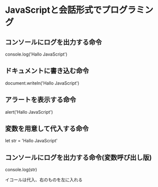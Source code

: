 # JavaScriptと会話形式でプログラミング

## コンソールにログを出力する命令

console.log('Hallo JavaScript')

## ドキュメントに書き込む命令

document.writeln('Hallo JavaScript')

## アラートを表示する命令

alert('Hallo JavaScript')

## 変数を用意して代入する命令

let str = 'Hallo JavaScript'

## コンソールにログを出力する命令(変数呼び出し版)

console.log(str)

イコールは代入、右のものを左に入れる
